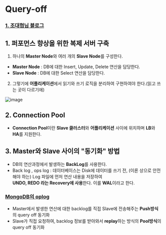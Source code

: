 

# Query-off  

### [1. 조대협님 블로그](https://bcho.tistory.com/tag/Change%20Data%20Capture)  


## 1. 퍼포먼스 향상을 위한 복제 서버 구축  

1. 하나의 **Master Node**와 여러 개의 **Slave Node**를 구성한다.  
* **Master Node** : DB에 대한 Insert, Update, Delete 연산을 담당한다.  
* **Slave Node** : DB에 대한 Select 연산을 담당한다.  

2. 그렇기에 **어플리케이션**에서 읽기와 쓰기 로직을 분리하여 구현하여야 한다.(읽고 쓰는 곳이 다르기에)  

![image](https://user-images.githubusercontent.com/62331555/81503267-9a488500-931d-11ea-82d9-f84ffb131517.png)  

## 2. Connection Pool  
* **Connection Pool**이란 **Slave 클러스터**와 **어플리케이션** 사이에 위치하며 **LB**와 **HA**를 지원한다.  


## 3. Master와 Slave 사이의 "동기화" 방법  

* DB의 연산과정에서 발생하는 **BackLog**를 사용한다.  
* Back log , ops log : 데이터베이스는 Disk에 데이터를 쓰기 전, (이론 상으로 안전해야 하는) Log 파일에 먼저 연산 내용을 저장하여  
**UNDO, REDO 라는 Recovery에 사용**한다. 이를 **WAL**이라고 한다.  

### [MongoDB의 oplog](https://www.compose.com/articles/the-mongodb-oplog-and-node-js/)  

* Master에서 발생한 연산에 대한 backlog를 직접 Slave에 전송해주는 **Push방식**의 query off 동기화  
* Slave가 직접 요청하여, backlog 정보를 받아와서 **replay**하는 방식의 **Pool방식**의 query off 동기화  



















